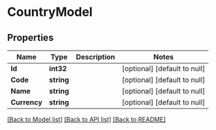 # CountryModel

## Properties
Name | Type | Description | Notes
------------ | ------------- | ------------- | -------------
**Id** | **int32** |  | [optional] [default to null]
**Code** | **string** |  | [optional] [default to null]
**Name** | **string** |  | [optional] [default to null]
**Currency** | **string** |  | [optional] [default to null]

[[Back to Model list]](../README.md#documentation-for-models) [[Back to API list]](../README.md#documentation-for-api-endpoints) [[Back to README]](../README.md)

